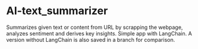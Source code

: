 # AI-text_summarizer
Summarizes given text or content from URL by scrapping the webpage, analyzes sentiment and derives key insights. Simple app with LangChain. A version without LangChain is also saved in a branch for comparison.